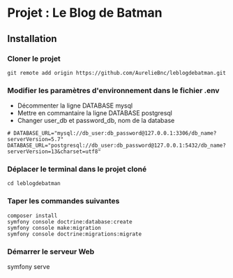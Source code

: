 # Projet : Le Blog de Batman

## Installation 

### Cloner le projet
```git remote add origin https://github.com/AurelieBnc/leblogdebatman.git```

### Modifier les paramètres d'environnement dans le fichier .env 

- Décommenter la ligne DATABASE mysql
- Mettre en commantaire la ligne DATABASE postgresql
- Changer user_db et password_db, nom de la database
```
# DATABASE_URL="mysql://db_user:db_password@127.0.0.1:3306/db_name?serverVersion=5.7"
DATABASE_URL="postgresql://db_user:db_password@127.0.0.1:5432/db_name?serverVersion=13&charset=utf8"
```

### Déplacer le terminal dans le projet cloné
```
cd leblogdebatman
```

### Taper les commandes suivantes

```
composer install
symfony console doctrine:database:create
symfony console make:migration
symfony console doctrine:migrations:migrate
```

### Démarrer le serveur Web
symfony serve

